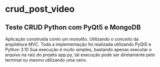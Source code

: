 # crud_post_video
## Teste CRUD Python com PyQt5 e MongoDB

Aplicação construída como um monolíto. Utilizando o conceito da arquitetura MVC.
Toda a implementação foi realizada utilizando PyQt5 e Python 3.10
Sua execução é muito simples, bastando apenas executar o arquivo na raiz do projeto app.py,
tal execução pode ser diretamente pelo terminal ou mesmo utilizando uma venv.
